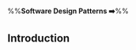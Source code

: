 <link rel="stylesheet" href="{{baseUrl}}/css/textbook.css">

<div class="website-content">

%%**Software Design Patterns :arrow_right:**%%

## Introduction

<div id="main">

<include src="whatItIs/embed.md" />
<include src="format/embed.md" />

</div>

</div>
